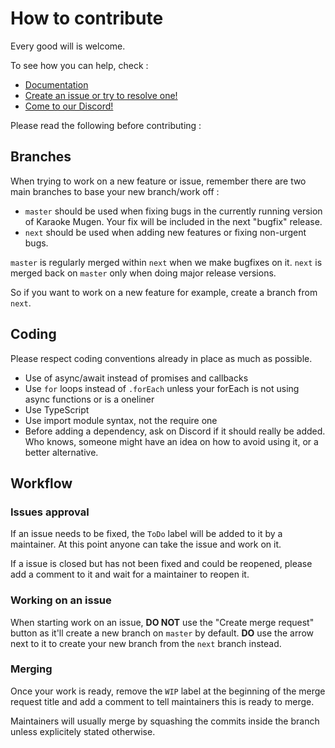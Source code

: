 # How to contribute

Every good will is welcome.

To see how you can help, check :

- [Documentation](http://docs.karaokes.moe)
- [Create an issue or try to resolve one!](https://lab.shelter.moe/karaokemugen/karaokemugen-app/issues)
- [Come to our Discord!](https://karaokes.moe/discord)

Please read the following before contributing :

## Branches

When trying to work on a new feature or issue, remember there are two main branches to base your new branch/work off :

- `master` should be used when fixing bugs in the currently running version of Karaoke Mugen. Your fix will be included in the next "bugfix" release.
- `next` should be used when adding new features or fixing non-urgent bugs.

`master` is regularly merged within `next` when we make bugfixes on it. `next` is merged back on `master` only when doing major release versions.

So if you want to work  on a new feature for example, create a branch from `next`.

## Coding

Please respect coding conventions already in place as much as possible.

- Use of async/await instead of promises and callbacks
- Use `for` loops instead of `.forEach` unless your forEach is not using async functions or is a oneliner
- Use TypeScript
- Use import module syntax, not the require one
- Before adding a dependency, ask on Discord if it should really be added. Who knows, someone might have an idea on how to avoid using it, or a better alternative.

## Workflow

### Issues approval

If an issue needs to be fixed, the `ToDo` label will be added to it by a maintainer. At this point anyone can take the issue and work on it.

If a issue is closed but has not been fixed and could be reopened, please add a comment to it and wait for a maintainer to reopen it.

### Working on an issue

When starting work on an issue, **DO NOT** use the "Create merge request" button as it'll create a new branch on `master` by default. **DO** use the arrow next to it to create your new branch from the `next` branch instead.

### Merging

Once your work is ready, remove the `WIP` label at the beginning of the merge request title and add a comment to tell maintainers this is ready to merge.

Maintainers will usually merge by squashing the commits inside the branch unless explicitely stated otherwise.
